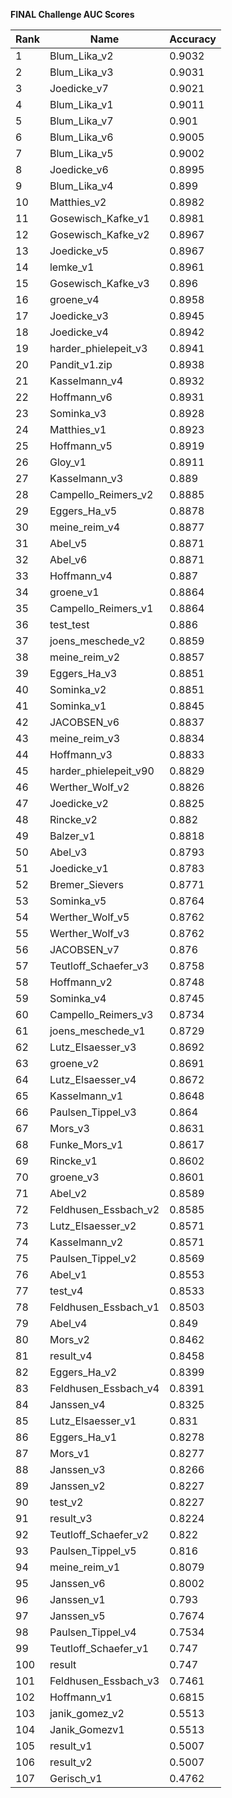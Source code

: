 **FINAL Challenge AUC Scores**


|Rank|Name|Accuracy|
|----|-----|---|
|1|Blum_Lika_v2|0.9032| 
|2|Blum_Lika_v3|0.9031| 
|3|Joedicke_v7|0.9021| 
|4|Blum_Lika_v1|0.9011| 
|5|Blum_Lika_v7|0.901| 
|6|Blum_Lika_v6|0.9005| 
|7|Blum_Lika_v5|0.9002| 
|8|Joedicke_v6|0.8995| 
|9|Blum_Lika_v4|0.899| 
|10|Matthies_v2|0.8982| 
|11|Gosewisch_Kafke_v1|0.8981| 
|12|Gosewisch_Kafke_v2|0.8967| 
|13|Joedicke_v5|0.8967| 
|14|lemke_v1|0.8961| 
|15|Gosewisch_Kafke_v3|0.896| 
|16|groene_v4|0.8958| 
|17|Joedicke_v3|0.8945| 
|18|Joedicke_v4|0.8942| 
|19|harder_phielepeit_v3|0.8941| 
|20|Pandit_v1.zip|0.8938| 
|21|Kasselmann_v4|0.8932| 
|22|Hoffmann_v6|0.8931| 
|23|Sominka_v3|0.8928| 
|24|Matthies_v1|0.8923| 
|25|Hoffmann_v5|0.8919| 
|26|Gloy_v1|0.8911| 
|27|Kasselmann_v3|0.889| 
|28|Campello_Reimers_v2|0.8885| 
|29|Eggers_Ha_v5|0.8878| 
|30|meine_reim_v4|0.8877| 
|31|Abel_v5|0.8871| 
|32|Abel_v6|0.8871| 
|33|Hoffmann_v4|0.887| 
|34|groene_v1|0.8864| 
|35|Campello_Reimers_v1|0.8864| 
|36|test_test|0.886| 
|37|joens_meschede_v2|0.8859| 
|38|meine_reim_v2|0.8857| 
|39|Eggers_Ha_v3|0.8851| 
|40|Sominka_v2|0.8851| 
|41|Sominka_v1|0.8845| 
|42|JACOBSEN_v6|0.8837| 
|43|meine_reim_v3|0.8834| 
|44|Hoffmann_v3|0.8833| 
|45|harder_phielepeit_v90|0.8829| 
|46|Werther_Wolf_v2|0.8826| 
|47|Joedicke_v2|0.8825| 
|48|Rincke_v2|0.882| 
|49|Balzer_v1|0.8818| 
|50|Abel_v3|0.8793| 
|51|Joedicke_v1|0.8783| 
|52|Bremer_Sievers|0.8771| 
|53|Sominka_v5|0.8764| 
|54|Werther_Wolf_v5|0.8762| 
|55|Werther_Wolf_v3|0.8762| 
|56|JACOBSEN_v7|0.876| 
|57|Teutloff_Schaefer_v3|0.8758| 
|58|Hoffmann_v2|0.8748| 
|59|Sominka_v4|0.8745| 
|60|Campello_Reimers_v3|0.8734| 
|61|joens_meschede_v1|0.8729| 
|62|Lutz_Elsaesser_v3|0.8692| 
|63|groene_v2|0.8691| 
|64|Lutz_Elsaesser_v4|0.8672| 
|65|Kasselmann_v1|0.8648| 
|66|Paulsen_Tippel_v3|0.864| 
|67|Mors_v3|0.8631| 
|68|Funke_Mors_v1|0.8617| 
|69|Rincke_v1|0.8602| 
|70|groene_v3|0.8601| 
|71|Abel_v2|0.8589| 
|72|Feldhusen_Essbach_v2|0.8585| 
|73|Lutz_Elsaesser_v2|0.8571| 
|74|Kasselmann_v2|0.8571| 
|75|Paulsen_Tippel_v2|0.8569| 
|76|Abel_v1|0.8553| 
|77|test_v4|0.8533| 
|78|Feldhusen_Essbach_v1|0.8503| 
|79|Abel_v4|0.849| 
|80|Mors_v2|0.8462| 
|81|result_v4|0.8458| 
|82|Eggers_Ha_v2|0.8399| 
|83|Feldhusen_Essbach_v4|0.8391| 
|84|Janssen_v4|0.8325| 
|85|Lutz_Elsaesser_v1|0.831| 
|86|Eggers_Ha_v1|0.8278| 
|87|Mors_v1|0.8277| 
|88|Janssen_v3|0.8266| 
|89|Janssen_v2|0.8227| 
|90|test_v2|0.8227| 
|91|result_v3|0.8224| 
|92|Teutloff_Schaefer_v2|0.822| 
|93|Paulsen_Tippel_v5|0.816| 
|94|meine_reim_v1|0.8079| 
|95|Janssen_v6|0.8002| 
|96|Janssen_v1|0.793| 
|97|Janssen_v5|0.7674| 
|98|Paulsen_Tippel_v4|0.7534| 
|99|Teutloff_Schaefer_v1|0.747| 
|100|result|0.747| 
|101|Feldhusen_Essbach_v3|0.7461| 
|102|Hoffmann_v1|0.6815| 
|103|janik_gomez_v2|0.5513| 
|104|Janik_Gomezv1|0.5513| 
|105|result_v1|0.5007| 
|106|result_v2|0.5007| 
|107|Gerisch_v1|0.4762| 
